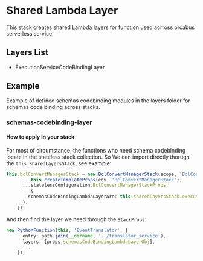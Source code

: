 # Shared Lambda Layer

This stack creates shared Lambda layers for function used acrross orcabus serverless service.

## Layers List

- ExecutionServiceCodeBindingLayer

## Example

Example of defined schemas codebinding modules in the layers folder for schemas code binding across stacks.

### schemas-codebinding-layer

#### How to apply in your stack

For most of circumstance, the functions who need schema codebinding locate in the stateless stack collection. So We can import directly thorugh the `this.SharedLayersStack`, see example:

```typescript
this.bclConvertManagerStack = new BclConvertManagerStack(scope, 'BclConvertManagerStack', {
      ...this.createTemplateProps(env, 'BclConvertManagerStack'),
      ...statelessConfiguration.BclConvertManagerStackProps,
      ...{
        schemasCodeBindingLambdaLayerArn: this.sharedLayersStack.executionServiceCodeBindingLayer,
      },
    });
```

And then find the layer we need through the `StackProps`:

```typescript
new PythonFunction(this, 'EventTranslator', {
      entry: path.join(__dirname, '../translator_service'),
      layers: [props.schemasCodeBindingLambdaLayerObj],
      ...
    });
```
